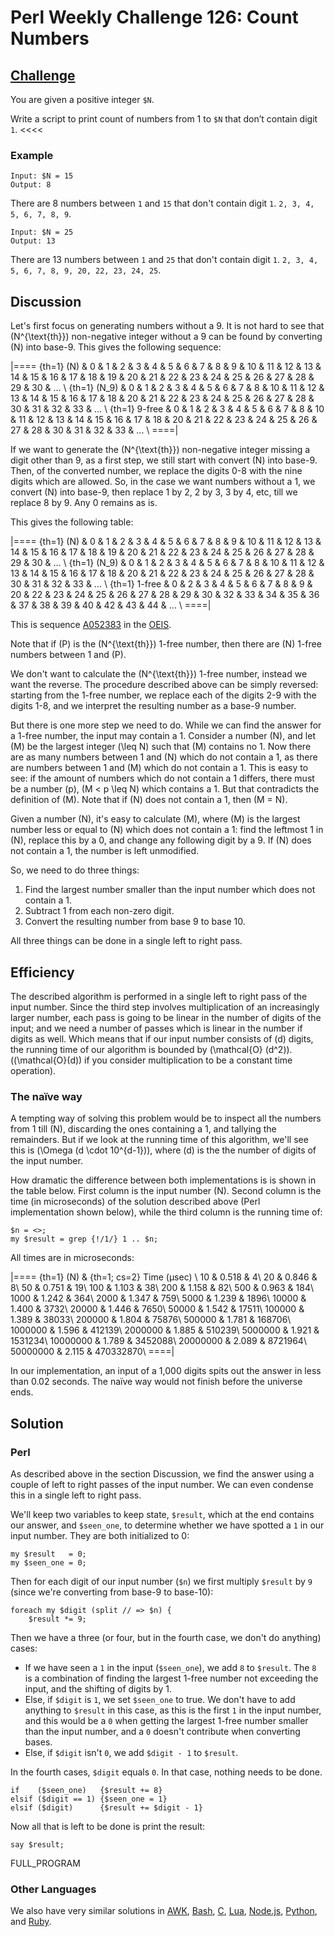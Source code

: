 # Perl Weekly Challenge 126: Count Numbers

## [Challenge][task1]
>>>>
You are given a positive integer `$N`.

Write a script to print count of numbers from 1 to `$N` that
don&rsquo;t contain digit `1`.
<<<<

### Example

~~~~
Input: $N = 15
Output: 8
~~~~

There are 8 numbers between `1` and `15` that don't contain digit `1`.
`2, 3, 4, 5, 6, 7, 8, 9`.

~~~~
Input: $N = 25
Output: 13
~~~~

There are 13 numbers between `1` and `25` that don't contain digit `1`.
`2, 3, 4, 5, 6, 7, 8, 9, 20, 22, 23, 24, 25`.

## Discussion

Let's first focus on generating numbers without a 9. It is not hard
to see that \(N^{\text{th}}\) non-negative integer without a 9 can be
found by converting \(N\) into base-9. This gives the
following sequence:

|====
{th=1} \(N\) & 0 & 1 & 2 & 3 & 4 & 5 & 6 & 7 & 8 & 9 & 10 & 11 & 12 & 13 & 14
     & 15 & 16 & 17 & 18 & 19 & 20 &
     21 & 22 & 23 & 24 & 25 & 26 & 27 & 28 & 29 & 30 & ... \\
{th=1} \(N_9\) & 0 & 1 & 2 & 3 & 4 & 5 & 6 & 7 & 8 & 10 & 11 & 12 &
     13 & 14 & 15 & 16 & 17 & 18 & 20 & 21 & 22 &
     23 & 24 & 25 & 26 & 27 & 28 & 30 & 31 & 32 & 33 & ... \\
{th=1} 9-free & 0 & 1 & 2 & 3 & 4 & 5 & 6 & 7 & 8 & 10 & 11 & 12 & 13 & 14
     & 15 & 16 & 17 & 18 & 20 & 21 & 22 &
     23 & 24 & 25 & 26 & 27 & 28 & 30 & 31 & 32 & 33 & ... \\
====|

If we want to generate the \(N^{\text{th}}\) non-negative integer missing
a digit other than 9, as a first step, we still start with convert
\(N\) into base-9. Then, of the converted number, we replace the digits
0-8 with the nine digits which are allowed. So, in the case we want
numbers without a 1, we convert \(N\) into base-9, then replace 1 by 2, 
2 by 3, 3 by 4, etc, till we replace 8 by 9. Any 0 remains as is.

This gives the following table:

|====
{th=1} \(N\) & 0 & 1 & 2 & 3 & 4 & 5 & 6 & 7 & 8 & 9 & 10 & 11 & 12 & 13 & 14
     & 15 & 16 & 17 & 18 & 19 & 20 &
     21 & 22 & 23 & 24 & 25 & 26 & 27 & 28 & 29 & 30 & ... \\
{th=1} \(N_9\) & 0 & 1 & 2 & 3 & 4 & 5 & 6 & 7 & 8 & 10 & 11 & 12 &
     13 & 14 & 15 & 16 & 17 & 18 & 20 & 21 & 22 &
     23 & 24 & 25 & 26 & 27 & 28 & 30 & 31 & 32 & 33 & ... \\
{th=1} 1-free & 0 & 2 & 3 & 4 & 5 & 6 & 7 & 8 & 9 & 20 & 22 & 23 & 24
     & 25 & 26 & 27 & 28 & 29 & 30 & 32 &
     33 & 34 & 35 & 36 & 37 & 38 & 39 & 40 & 42 & 43 & 44 & ... \\
====|

This is sequence [A052383](#oeis) in the [OEIS](https://oeis.org/).

Note that if \(P\) is the \(N^{\text{th}}\) 1-free number, then there are \(N\)
1-free numbers between 1 and \(P\). 

We don't want to calculate the \(N^{\text{th}}\) 1-free number, instead we want
the reverse. The procedure described above can be simply reversed: starting
from the 1-free number, we replace each of the digits 2-9 with the digits
1-8, and we interpret the resulting number as a base-9 number.

But there is one more step we need to do. While we can find the answer for
a 1-free number, the input may contain a 1. Consider a number \(N\), and
let \(M\) be the largest integer \(\leq N\) such that \(M\) contains no 1.
Now there are as many numbers between 1 and \(N\) which do not contain a 1,
as there are numbers between 1 and \(M\) which do not contain a 1. This is
easy to see: if the amount of numbers which do not contain a 1 differs,
there must be a number \(p\), \(M < p \leq N\) which contains a 1. But
that contradicts the definition of \(M\). Note that if \(N\) does not
contain a 1, then \(M = N\).

Given a number \(N\), it's easy to calculate \(M\), where \(M\) is the
largest number less or equal to \(N\) which does not contain a 1: find 
the leftmost 1 in \(N\), replace this by a 0, and change any following
digit by a 9. If \(N\) does not contain a 1, the number is left unmodified.

So, we need to do three things:

1. Find the largest number smaller than the input number which does not
   contain a 1.
2. Subtract 1 from each non-zero digit.
3. Convert the resulting number from base 9 to base 10.

All three things can be done in a single left to right pass.

## Efficiency

The described algorithm is performed in a single left to right pass of
the input number. Since the third step involves multiplication of an
increasingly larger number, each pass is going to be linear in the
number of digits of the input; and we need a number of passes which is
linear in the number if digits as well. Which means that if our
input number consists of \(d\) digits, the running time of our
algorithm is bounded by \(\mathcal{O} (d^2)\). (\(\mathcal{O}(d)\)
if you consider multiplication to be a constant time operation).

### The na&iuml;ve way

A tempting way of solving this problem would be to inspect all the numbers
from 1 till \(N\), discarding the ones containing a 1, and tallying
the remainders. But if we look at the running time of this algorithm,
we'll see this is \(\Omega (d \cdot 10^{d-1})\), where \(d\) is the 
the number of digits of the input number.

How dramatic the difference between both implementations is is shown 
in the table below. First column is the input number \(N\). Second column
is the time (in microseconds) of the solution described above (Perl
implementation shown below), while the third column is the running time
of:

~~~~
$n = <>;
my $result = grep {!/1/} 1 .. $n;
~~~~

All times are in microseconds:

|====
{th=1} \(N\) & {th=1; cs=2} Time (&mu;sec) \\
        10 &    0.518 &          4\\
        20 &    0.846 &          8\\
        50 &    0.751 &         19\\
       100 &    1.103 &         38\\
       200 &    1.158 &         82\\
       500 &    0.963 &        184\\
      1000 &    1.242 &        364\\
      2000 &    1.347 &        759\\
      5000 &    1.239 &       1896\\
     10000 &    1.400 &       3732\\
     20000 &    1.446 &       7650\\
     50000 &    1.542 &      17511\\
    100000 &    1.389 &      38033\\
    200000 &    1.804 &      75876\\
    500000 &    1.781 &     168706\\
   1000000 &    1.596 &     412139\\
   2000000 &    1.885 &     510239\\
   5000000 &    1.921 &    1531234\\
  10000000 &    1.789 &    3452088\\
  20000000 &    2.089 &    8721964\\
  50000000 &    2.115 &  470332870\\
====|

In our implementation, an input of a 1,000 digits spits out the answer in 
less than 0.02 seconds. The na&iuml;ve way would not finish before
the universe ends.

## Solution

### Perl

As described above in the section Discussion, we find the answer using
a couple of left to right passes of the input number. We can even 
condense this in a single left to right pass.

We'll keep two variables to keep state, `$result`, which at the end
contains our answer, and `$seen_one`, to determine whether we have
spotted a `1` in our input number. They are both initialized to 0:

~~~~
my $result   = 0;
my $seen_one = 0;
~~~~

Then for each digit of our input number (`$n`) we first multiply
`$result` by `9` (since we're converting from base-9 to base-10):

~~~~
foreach my $digit (split // => $n) {
    $result *= 9;
~~~~

Then we have a three (or four, but in the fourth case, we don't do
anything) cases:

* If we have seen a `1` in the input (`$seen_one`), we add `8` to 
  `$result`. The `8` is a combination of finding the largest 1-free
  number not exceeding the input, and the shifting of digits by 1.
* Else, if `$digit` is `1`, we set `$seen_one` to true. We don't have
  to add anything to `$result` in this case, as this is the first `1`
  in the input number, and this would be a `0` when getting the largest
  1-free number smaller than the input number, and a `0` doesn't
  contribute when converting bases.
* Else, if `$digit` isn't `0`, we add `$digit - 1` to `$result`.

In the fourth cases, `$digit` equals `0`. In that case, nothing needs
to be done.

~~~~
if    ($seen_one)   {$result += 8}
elsif ($digit == 1) {$seen_one = 1}
elsif ($digit)      {$result += $digit - 1}
~~~~

Now all that is left to be done is print the result:

~~~~
say $result;
~~~~

FULL_PROGRAM


### Other Languages

We also have very similar solutions in
[AWK](#github),
[Bash](#github),
[C](#github),
[Lua](#github),
[Node.js](#github),
[Python](#github), and
[Ruby](#github).



[task1]: https://theweeklychallenge.org/blog/perl-weekly-challenge-126/#TASK1

